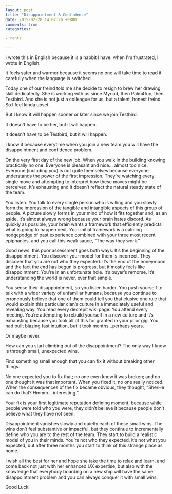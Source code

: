 ```yaml
---
layout: post
title: "Disappointment & Confidence"
date: 2015-02-28 14:02:26 +0800
comments: true
categories:

- rants

---
```


I wrote this in English because it is a habbit I have: when I'm frustrated, I wrote in English.

It feels safer and warmer because it seems no one will take time to read it carefully when the language is switched.

Today one of our freind told me she decide to resign to brew her drawing skill dedicatedly. She is working with us since Myriad, then Palm4fun, then Testbird. And she is not just a colleague for us, but a talent, honest freind. So I feel kinda upset.

But I know it will happen sooner or later since we join Testbird.

It doesn't have to be her, but it will happen.

It doesn't have to be Testbird, but it will happen.

I know it because everytime when you join a new team you will have the disappointment and confidence problem.

On the very first day of the new job. When you walk in the building knowing practically no one. Everyone is pleasant and nice… almost too nice. Everyone (including you) is not quite themselves because everyone understands the power of the first impression. They’re watching every single move and attempting to interpret how these moves might be perceived. It’s exhausting and it doesn’t reflect the natural steady state of the team.

You listen. You talk to every single person who is willing and you slowly form the impression of the tangible and intangible aspects of this group of people. A picture slowly forms in your mind of how it fits together and, as an aside, it’s almost always wrong because your brain hates discord. As quickly as possible, your brain wants a framework that efficiently predicts what is going to happen next. Your initial framework is a calming hodgepodge of past experience combined with your three most recent epiphanies, and you call this weak sauce, “The way they work.”

Good news: this poor assessment goes both ways. It’s the beginning of the disappointment. You discover your model for them is incorrect. They discover that you are not who they expected. It’s the end of the honeymoon and the fact the end has begun is progress, but it mostly feels like disappointment. You’re in an unfortunate hole. It’s buyer’s remorse. It’s understanding the world is never, ever that simple.

You sense their disappointment, so you listen harder. You push yourself to talk with a wider variety of unfamiliar humans, because you continue to erroneously believe that one of them could tell you that elusive one rule that would explain this particular clan’s culture in a immediately useful and revealing way. You read every decrepit wiki page. You attend every meeting. You’re attempting to rebuild yourself in a new culture and it’s exhausting because you took all of this for granted in your prior gig. You had built blazing fast intuition, but it took months...perhaps years.

Or maybe never.

How can you start climbing out of the disappointment? The only way I know is through small, unexpected wins.

Find something small enough that you can fix it without breaking other things.

No one expected you to fix that; no one even knew it was broken; and no one thought it was that important. When you fixed it, no one really noticed. When the consequences of the fix became obvious, they thought, “She/He can do that? Hmmm....interesting.”

Your fix is your first legitimate reputation defining moment, because while people were told who you were, they didn’t believe it because people don’t believe what they have not seen.

Disappointment vanishes slowly and quietly each of these small wins. The wins don’t feel substantive or impactful, but they continue to incrementally define who you are to the rest of the team. They start to build a realistic model of you in their minds. You’re not who they expected, it’s not what you expected, but after three months you start to think of this strange place as home.

I wish all the best for her and hope she take the time to relax and learn, and come back not just with her enhanced UX expertise, but also with the knowledge that everybody boarding on a new ship will have the same disappointment problem and you can always conquer it with small wins.

Good Luck!

